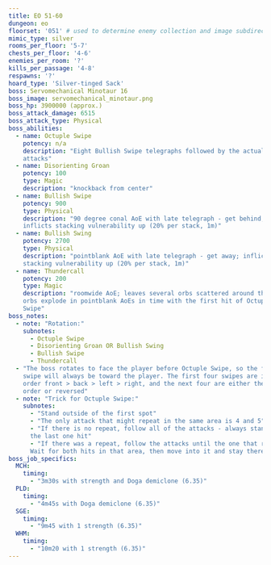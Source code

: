 ```yaml
---
title: EO 51-60
dungeon: eo
floorset: '051' # used to determine enemy collection and image subdirectory
mimic_type: silver
rooms_per_floor: '5-7'
chests_per_floor: '4-6'
enemies_per_room: '?'
kills_per_passage: '4-8'
respawns: '?'
hoard_type: 'Silver-tinged Sack'
boss: Servomechanical Minotaur 16
boss_image: servomechanical_minotaur.png
boss_hp: 3900000 (approx.)
boss_attack_damage: 6515
boss_attack_type: Physical
boss_abilities:
  - name: Octuple Swipe
    potency: n/a
    description: "Eight Bullish Swipe telegraphs followed by the actual
    attacks"
  - name: Disorienting Groan
    potency: 100
    type: Magic
    description: "knockback from center"
  - name: Bullish Swipe
    potency: 900
    type: Physical
    description: "90 degree conal AoE with late telegraph - get behind;
    inflicts stacking vulnerability up (20% per stack, 1m)"
  - name: Bullish Swing
    potency: 2700
    type: Physical
    description: "pointblank AoE with late telegraph - get away; inflicts
    stacking vulnerability up (20% per stack, 1m)"
  - name: Thundercall
    potency: 200
    type: Magic
    description: "roomwide AoE; leaves several orbs scattered around the room;
    orbs explode in pointblank AoEs in time with the first hit of Octuple
    Swipe"
boss_notes:
  - note: "Rotation:"
    subnotes:
      - Octuple Swipe
      - Disorienting Groan OR Bullish Swing
      - Bullish Swipe
      - Thundercall
  - "The boss rotates to face the player before Octuple Swipe, so the first
    swipe will always be toward the player. The first four swipes are in the
    order front > back > left > right, and the next four are either the same
    order or reversed"
  - note: "Trick for Octuple Swipe:"
    subnotes:
      - "Stand outside of the first spot"
      - "The only attack that might repeat in the same area is 4 and 5"
      - "If there is no repeat, follow all of the attacks - always stand where
      the last one hit"
      - "If there was a repeat, follow the attacks until the one that repeats.
      Wait for both hits in that area, then move into it and stay there"
boss_job_specifics:
  MCH:
    timing:
      - "3m30s with strength and Doga demiclone (6.35)"
  PLD:
    timing:
      - "4m45s with Doga demiclone (6.35)"
  SGE:
    timing:
      - "9m45 with 1 strength (6.35)"
  WHM:
    timing:
      - "10m20 with 1 strength (6.35)"
---
```

